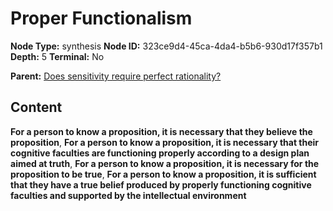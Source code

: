 # Proper Functionalism

**Node Type:** synthesis
**Node ID:** 323ce9d4-45ca-4da4-b5b6-930d17f357b1
**Depth:** 5
**Terminal:** No

**Parent:** [Does sensitivity require perfect rationality?](does-sensitivity-require-perfect-rationality-antithesis-622f62aa-2051-48b9-bfe7-bbf56f8b529a.md)

## Content

**For a person to know a proposition, it is necessary that they believe the proposition**, **For a person to know a proposition, it is necessary that their cognitive faculties are functioning properly according to a design plan aimed at truth**, **For a person to know a proposition, it is necessary for the proposition to be true**, **For a person to know a proposition, it is sufficient that they have a true belief produced by properly functioning cognitive faculties and supported by the intellectual environment**

